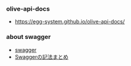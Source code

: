 ### olive-api-docs
* https://egg-system.github.io/olive-api-docs/

### about swagger
* [swagger](https://github.com/swagger-api/swagger-ui)
* [Swaggerの記法まとめ](https://qiita.com/rllllho/items/53a0023b32f4c0f8eabb)
